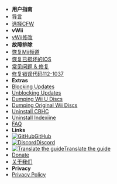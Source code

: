 - **用户指南**
- [导言](introduction)
- [选择CFW](cfw-choice)
- **vWii**
- [vWii修改](vwii-modding)
- **故障排除**
- [恢复Mii频道](recover-mii-channel)
- [恢复已损坏的IOS](recover-ios)
- [常见问题 & 修复](common-issues-fixes)
- [修复错误代码112-1037](fix-errcode-112-1037)
- **Extras**
- [Blocking Updates](block-updates)
- [Unblocking Updates](unblock-updates)
- [Dumping Wii U Discs](dump-games)
- [Dumping Original Wii Discs](dump-wii-games)
- [Uninstall CBHC](uninstall-cbhc)
- [Uninstall Indexiine](uninstall-indexiine)
- [FAQ](faq)
- **Links**
- [![GitHub](https://icongr.am/simple/github.svg?color=808080&size=16)GitHub](https://github.com/hacks-guide/Guide-WiiU)
- [![Discord](https://icongr.am/simple/discord.svg?colored&size=16)Discord](https://discord.gg/C29hYvh)
- [![Translate the guide](https://icongr.am/material/translate.svg?color=808080&size=16)Translate the guide](https://hacks-guide.crowdin.com/u/projects/10)
- [Donate](donations)
- [关于我们](about)
- **Privacy**
- [Privacy Policy](privacy-policy)
